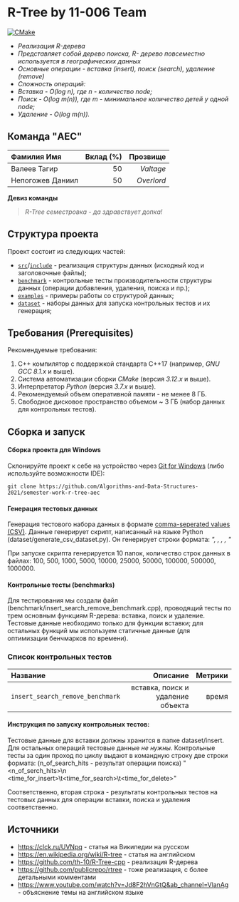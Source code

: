 # R-Tree by 11-006 Team

[![CMake](https://github.com/Algorithms-and-Data-Structures-2021/semester-work-template/actions/workflows/cmake.yml/badge.svg)](https://github.com/Algorithms-and-Data-Structures-2021/semester-work-template/actions/workflows/cmake.yml)

- _Реализация R-дерева_
- _Представляет собой дерево поиска, R- дерево повсеместно используется в географических данных_
- _Основные операции - вставка (insert), поиск (search), удаление (remove)_
- _*Сложность операций:*_ 
- _Вставка - O(log n), где  n - количество node;_
- _Поиск - O(log m(n)), где m - минимальное количество детей у одной node;_
- _Удаление - O(log m(n))._

## Команда "AEC"

| Фамилия Имя   | Вклад (%) | Прозвище              |
| :---          |   ---:    |  ---:                 |
| Валеев Тагир   | 50        |  _Valtage_               |
| Непогожев Даниил   | 50        |  _Overlord_ |

**Девиз команды**
> _R-Tree семестровка - да здравствует допка!_

## Структура проекта

Проект состоит из следующих частей:

- [`src`](src)/[`include`](include) - реализация структуры данных (исходный код и заголовочные файлы);
- [`benchmark`](benchmark) - контрольные тесты производительности структуры данных (операции добавления, удаления,
  поиска и пр.);
- [`examples`](examples) - примеры работы со структурой данных;
- [`dataset`](dataset) - наборы данных для запуска контрольных тестов и их генерация;

## Требования (Prerequisites)

Рекомендуемые требования:

1. С++ компилятор c поддержкой стандарта C++17 (например, _GNU GCC 8.1.x_ и выше).
2. Система автоматизации сборки _CMake_ (версия _3.12.x_ и выше).
3. Интерпретатор _Python_ (версия _3.7.x_ и выше).
4. Рекомендуемый объем оперативной памяти - не менее 8 ГБ.
5. Свободное дисковое пространство объемом ~ 3 ГБ (набор данных для контрольных тестов).

## Сборка и запуск

#### Сборка проекта для Windows

Склонируйте проект к себе на устройство через [Git for Windows](https://gitforwindows.org/) (либо используйте
возможности IDE):

```shell
git clone https://github.com/Algorithms-and-Data-Structures-2021/semester-work-r-tree-aec
```

#### Генерация тестовых данных

Генерация тестового набора данных в формате [comma-seperated values (CSV)](https://en.wikipedia.org/wiki/Comma-separated_values).
Данные генерирует скрипт, написанный на языке Python (dataset/generate_csv_dataset.py). Он генерирует строки формата:
_"<number>, <xmin>, <ymin>, <xmax>, <ymax>"_

При запуске скрипта генерируется 10 папок, количество строк данных в файлах: 100, 500, 1000, 5000, 10000, 25000, 50000, 100000, 500000, 1000000.

#### Контрольные тесты (benchmarks)

Для тестирования мы создали файл (benchmark/insert_search_remove_benchmark.cpp), проводящий тесты по трем основным функциям R-дерева: вставка, поиск и удаление. Тестовые данные необходимо только для функции вставки; для остальных функций мы используем статичные данные (для оптимизации бенчмарков по времени).

### Список контрольных тестов

| Название             | Описание         | Метрики |
| :---                 |   ---:           |  ---:   |
| `insert_search_remove_benchmark`   | вставка, поиск и удаление объекта  | время   |

#### Инструкция по запуску контрольных тестов:

 Тестовые данные для вставки должны хранится в папке dataset/insert. Для остальных операций тестовые данные _не нужны_.
Контрольные тесты за один проход по циклу выдают в командную строку две строки формата: (n_of_search_hits - результат операции поиска)
"<n_of_serch_hits>\n
<time_for_insert>\t<time_for_search>\t<time_for_delete>"

Соответственно, вторая строка - результаты контрольных тестов на тестовых данных для операции вставки, поиска и удаления соответственно.

## Источники

- https://clck.ru/UVNpq - статья на Википедии на русском
- https://en.wikipedia.org/wiki/R-tree -  статья на английском
- https://github.com/th-10/R-Tree-cpp - реализация R-дерева
- https://github.com/publicrepo/rtree - тоже реализация, с более детальными комментами
- https://www.youtube.com/watch?v=Jd8F2hVnGtQ&ab_channel=VlanAg - объяснение темы на английском языке
